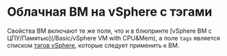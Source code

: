 # Облачная ВМ на vSphere с тэгами

Свойства ВМ включают те же поля, что и в блюпринте [vSphere ВМ с ЦПУ/Памятью](/Basic/vSphere VM with CPU&Mem),
а поле `tags` является списком [тэгов vSphere](https://docs.vmware.com/en/VMware-vSphere/6.7/com.vmware.vsphere.vcenterhost.doc/GUID-E8E854DD-AA97-4E0C-8419-CE84F93C4058.html), которые следует применить к ВМ.